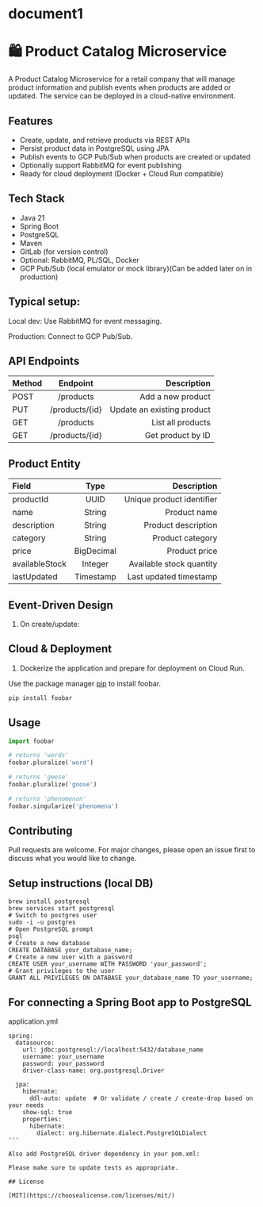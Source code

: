 # document1

# 🛍️ Product Catalog Microservice

A Product Catalog Microservice for a retail company that will manage product
information and publish events when products are added or updated. The service can be deployed in a cloud-native environment.

## Features

- Create, update, and retrieve products via REST APIs
- Persist product data in PostgreSQL using JPA
- Publish events to GCP Pub/Sub when products are created or updated
- Optionally support RabbitMQ for event publishing
- Ready for cloud deployment (Docker + Cloud Run compatible)

## Tech Stack

- Java 21
- Spring Boot
- PostgreSQL
- Maven
- GitLab (for version control)
- Optional: RabbitMQ, PL/SQL, Docker
- GCP Pub/Sub (local emulator or mock library)(Can be added later on in production)

## Typical setup:
Local dev: Use RabbitMQ for event messaging.

Production: Connect to GCP Pub/Sub.

## API Endpoints
| Method | Endpoint | Description |
| :----- | :------: | ----------: |
| POST   | /products | Add a new product |
| PUT | /products/{id} | Update an existing product |
| GET | /products | List all products |
| GET | /products/{id} | Get product by ID |

          


## Product Entity
| Field | Type | Description |
| :---- | :--: | ---------: |
| productId | UUID | Unique product identifier |
| name | String | Product name |
| description | String | Product description |
| category | String | Product category |
| price | BigDecimal | Product price |
| availableStock | Integer | Available stock quantity |
| lastUpdated | Timestamp | Last updated timestamp |

## Event-Driven Design
1. On create/update:

## Cloud & Deployment
1. Dockerize the application and prepare for deployment on Cloud Run.


Use the package manager [pip](https://pip.pypa.io/en/stable/) to install foobar.

```bash
pip install foobar
```

## Usage

```python
import foobar

# returns 'words'
foobar.pluralize('word')

# returns 'geese'
foobar.pluralize('goose')

# returns 'phenomenon'
foobar.singularize('phenomena')
```

## Contributing

Pull requests are welcome. For major changes, please open an issue first
to discuss what you would like to change.


## Setup instructions (local DB)
```
brew install postgresql
brew services start postgresql
# Switch to postgres user
sudo -i -u postgres
# Open PostgreSQL prompt
psql
# Create a new database
CREATE DATABASE your_database_name;
# Create a new user with a password
CREATE USER your_username WITH PASSWORD 'your_password';
# Grant privileges to the user
GRANT ALL PRIVILEGES ON DATABASE your_database_name TO your_username;
```
## For connecting a Spring Boot app to PostgreSQL
application.yml
```
spring:
  datasource:
    url: jdbc:postgresql://localhost:5432/database_name
    username: your_username
    password: your_password
    driver-class-name: org.postgresql.Driver

  jpa:
    hibernate:
      ddl-auto: update  # Or validate / create / create-drop based on your needs
    show-sql: true
    properties:
      hibernate:
        dialect: org.hibernate.dialect.PostgreSQLDialect
'''

Also add PostgreSQL driver dependency in your pom.xml:

Please make sure to update tests as appropriate.

## License

[MIT](https://choosealicense.com/licenses/mit/)
